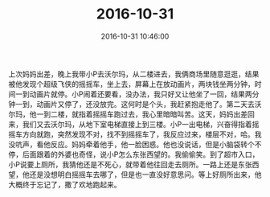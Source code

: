 ﻿---
title: 2016-10-31
date: 2016-10-31 10:46:00
tags:
categories: 爸爸
---
上次妈妈出差，晚上我带小P去沃尔玛，从二楼进去，我俩商场里随意逛逛，结果被他发现个超级飞侠的摇摇车，坐上去，屏幕上在放动画片，两块钱坐两分钟，时间一到动画片就停。小P闹着还要看，没办法，我只好又让他坐了一回，结果两分钟一到，动画片又停了，还没放完。这何时是个头，我赶紧抱走他了。第二天去沃尔玛，他一到二楼，就指着摇摇车跑过去，我心里暗暗叫苦。这天，妈妈出差回来，我们又去沃尔玛，从地下室电梯直接上到三楼。小P一出电梯，兴奋得指着摇摇车方向就跑，突然发现不对，找不到摇摇车了，我反应过来，楼层不对，哈。我没吭声，看他反应。妈妈牵着他手，他一脸困惑。他也没说话，但是小脑袋转个不停，后面跟着的外婆也奇怪，说小P怎么东张西望的。我偷偷笑。到了超市入口，小P说要上厕所，我猜他还是不死心，就带着他往回走去厕所。一路上还是东张西望，他还是没想明白摇摇车去哪了，但是也一直没好意思问。等上好厕所出来，他大概终于忘记了，撒了欢地跑起来。